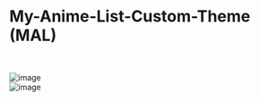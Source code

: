 # My-Anime-List-Custom-Theme (MAL)
<br>

![image](https://user-images.githubusercontent.com/47408756/117759733-df113f80-b241-11eb-8739-24e8f22bce7a.png)
<br>
![image](https://user-images.githubusercontent.com/47408756/118545310-0bfab080-b774-11eb-9207-9eaa66a30b9f.png)
